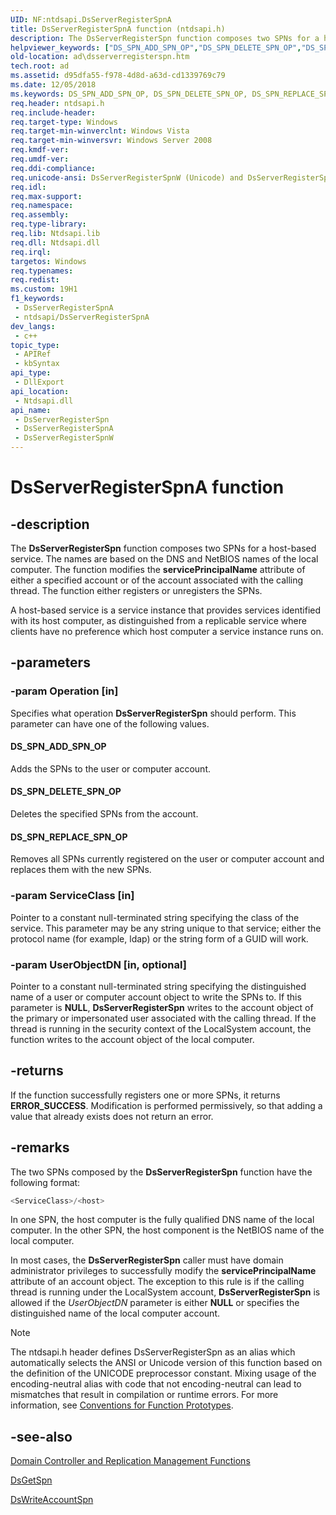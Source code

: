 ```yaml
---
UID: NF:ntdsapi.DsServerRegisterSpnA
title: DsServerRegisterSpnA function (ntdsapi.h)
description: The DsServerRegisterSpn function composes two SPNs for a host-based service. (ANSI)
helpviewer_keywords: ["DS_SPN_ADD_SPN_OP","DS_SPN_DELETE_SPN_OP","DS_SPN_REPLACE_SPN_OP","DsServerRegisterSpn","DsServerRegisterSpn function [Active Directory]","DsServerRegisterSpnA","DsServerRegisterSpnW","_glines_dsserverregisterspn","ad.dsserverregisterspn","ntdsapi/DsServerRegisterSpn","ntdsapi/DsServerRegisterSpnA","ntdsapi/DsServerRegisterSpnW"]
old-location: ad\dsserverregisterspn.htm
tech.root: ad
ms.assetid: d95dfa55-f978-4d8d-a63d-cd1339769c79
ms.date: 12/05/2018
ms.keywords: DS_SPN_ADD_SPN_OP, DS_SPN_DELETE_SPN_OP, DS_SPN_REPLACE_SPN_OP, DsServerRegisterSpn, DsServerRegisterSpn function [Active Directory], DsServerRegisterSpnA, DsServerRegisterSpnW, _glines_dsserverregisterspn, ad.dsserverregisterspn, ntdsapi/DsServerRegisterSpn, ntdsapi/DsServerRegisterSpnA, ntdsapi/DsServerRegisterSpnW
req.header: ntdsapi.h
req.include-header: 
req.target-type: Windows
req.target-min-winverclnt: Windows Vista
req.target-min-winversvr: Windows Server 2008
req.kmdf-ver: 
req.umdf-ver: 
req.ddi-compliance: 
req.unicode-ansi: DsServerRegisterSpnW (Unicode) and DsServerRegisterSpnA (ANSI)
req.idl: 
req.max-support: 
req.namespace: 
req.assembly: 
req.type-library: 
req.lib: Ntdsapi.lib
req.dll: Ntdsapi.dll
req.irql: 
targetos: Windows
req.typenames: 
req.redist: 
ms.custom: 19H1
f1_keywords:
 - DsServerRegisterSpnA
 - ntdsapi/DsServerRegisterSpnA
dev_langs:
 - c++
topic_type:
 - APIRef
 - kbSyntax
api_type:
 - DllExport
api_location:
 - Ntdsapi.dll
api_name:
 - DsServerRegisterSpn
 - DsServerRegisterSpnA
 - DsServerRegisterSpnW
---
```


# DsServerRegisterSpnA function


## -description

The <b>DsServerRegisterSpn</b> function composes two SPNs for a host-based service. The names are based on the DNS and NetBIOS names of the local computer. The function modifies the <b>servicePrincipalName</b> attribute of either a specified account or of the account associated with the calling thread. The function either registers or unregisters the SPNs.

A host-based service is a service instance that provides services identified with its host computer, as distinguished from a replicable service where clients have no preference which host computer a service instance runs on.

## -parameters

### -param Operation [in]

Specifies what operation <b>DsServerRegisterSpn</b> should perform. This parameter can have one of the following values.



#### DS_SPN_ADD_SPN_OP

Adds the SPNs to the user or computer account.



#### DS_SPN_DELETE_SPN_OP

Deletes the specified SPNs from the account.



#### DS_SPN_REPLACE_SPN_OP

Removes all SPNs currently registered on the user or computer account and replaces them with the new SPNs.

### -param ServiceClass [in]

Pointer to a constant null-terminated string specifying the class of the service. This parameter may be any string unique to that service; either the protocol name (for example, ldap) or the string form of a GUID will work.

### -param UserObjectDN [in, optional]

Pointer to a constant null-terminated string specifying the distinguished name of a user or computer account object to write the SPNs to. If this parameter is <b>NULL</b>, <b>DsServerRegisterSpn</b> writes to the account object of the primary or impersonated user associated with the calling thread. If the thread is running in the security context of the LocalSystem account, the function writes to the account object of the local computer.

## -returns

If the function successfully registers one or more SPNs, it returns <b>ERROR_SUCCESS</b>. Modification is performed permissively, so that adding a value that already exists does not return an error.

## -remarks

The two SPNs composed by the <b>DsServerRegisterSpn</b> function have the following format:


```cpp
<ServiceClass>/<host>
```


In one SPN, the host computer is the fully qualified DNS name of the local computer. In the other SPN, the host component is the NetBIOS name of the local computer.

In most cases, the <b>DsServerRegisterSpn</b> caller must have domain administrator privileges to successfully modify the <b>servicePrincipalName</b> attribute of an account object. The exception to this rule is if the calling thread is running under the LocalSystem account, <b>DsServerRegisterSpn</b> is allowed if the <i>UserObjectDN</i> parameter is either <b>NULL</b> or specifies the distinguished name of the local computer account.





> [!NOTE]
> The ntdsapi.h header defines DsServerRegisterSpn as an alias which automatically selects the ANSI or Unicode version of this function based on the definition of the UNICODE preprocessor constant. Mixing usage of the encoding-neutral alias with code that not encoding-neutral can lead to mismatches that result in compilation or runtime errors. For more information, see [Conventions for Function Prototypes](/windows/win32/intl/conventions-for-function-prototypes).

## -see-also

<a href="/windows/desktop/AD/dc-and-replication-management-functions">Domain Controller and Replication Management Functions</a>



<a href="/windows/desktop/api/ntdsapi/nf-ntdsapi-dsgetspna">DsGetSpn</a>



<a href="/windows/desktop/api/ntdsapi/nf-ntdsapi-dswriteaccountspna">DsWriteAccountSpn</a>
